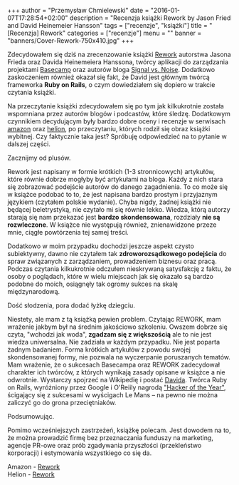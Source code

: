 +++
author = "Przemysław Chmielewski"
date = "2016-01-07T17:28:54+02:00"
description = "Recenzja książki Rework by Jason Fried and David Heinemeier Hansson"
tags = ["recenzje", "książki"]
title = "[Recenzja] Rework"
categories = ["recenzje"]
menu = ""
banner = "banners/Cover-Rework-750x410.jpg"
+++

Zdecydowałem się dziś na zrecenzowanie książki [Rework](http://helion.pl/ksiazki/rework-jason-fried-david-heinemeier-hansson,rework.htm#opis) autorstwa Jasona Frieda oraz Davida Heinemeiera Hanssona, twórcy aplikacji  do zarządzania projektami [Basecamp](https://basecamp.com/) oraz autorów bloga [Signal vs. Noise](https://signalvnoise.com/). Dodatkowo zaskoczeniem również okazał się fakt, że David jest głównym twórcą frameworka **Ruby on Rails**, o czym dowiedziałem się dopiero w trakcie czytania książki.

Na przeczytanie książki zdecydowałem się po tym jak kilkukrotnie została wspomniana przez autorów blogów i podcastów, które śledzę. Dodatkowym czynnikiem decydującym były bardzo dobre oceny i recenzje w serwisach [amazon](http://www.amazon.com/Rework-Jason-Fried/dp/0307463745/ref=asap_bc?ie=UTF8) oraz [helion](http://helion.pl/ksiazki/rework-jason-fried-david-heinemeier-hansson,rework.htm), po przeczytaniu, których rodził się obraz książki wybitnej. Czy faktycznie taka jest? Spróbuję odpowiedzieć na to pytanie w dalszej części.

Zacznijmy od plusów.

Rework jest napisany w formie krótkich (1-3 stronnicowych) artykułów, które równie dobrze mogłyby być artykułami na bloga. Każdy z nich stara się zobrazować podejście autorów do danego zagadnienia. To co może się w książce podobać to to, że jest napisana bardzo prostym i przyjaznym językiem (czytałem polskie wydanie). Chyba nigdy, żadnej książki nie będącej beletrystyką, nie czytało mi się równie lekko. Wiedza, którą autorzy starają się nam przekazać jest **bardzo skondensowana**, rozdziały **nie są rozwleczone**. W książce nie występują również, znienawidzone przeze mnie, ciągłe powtórzenia tej samej treści.

Dodatkowo w moim przypadku dochodzi jeszcze aspekt czysto subiektywny, dawno nie czytałem tak **zdroworozsądkowego podejścia** do spraw związanych z zarządzaniem, prowadzeniem biznesu oraz pracą. Podczas czytania kilkukrotnie odczułem nieskrywaną satysfakcję z faktu, że osoby o poglądach, które w wielu miejscach jak się okazało są bardzo podobne do moich, osiągnęły tak ogromy sukces na skalę międzynarodową.

Dość słodzenia, pora dodać łyżkę dziegciu.

Niestety, ale mam z tą książką pewien problem. Czytając REWORK, mam wrażenie jakbym był na średnim jakościowo szkoleniu. Owszem dobrze się czyta, "wchodzi jak woda", **zgadzam się z większością** ale to nie jest wiedza uniwersalna. Nie zadziała w każdym przypadku. Nie jest poparta żadnym badaniem. Forma krótkich artykułów z powodu swojej skondensowanej formy, nie pozwala na wyczerpanie poruszanych tematów. Mam wrażenie, że o sukcesach Basecampa oraz REWORK zadecydował charakter ich twórców, z których wynikają zasady opisane w książce a nie odwrotnie. Wystarczy spojrzeć na Wikipedię i postać [Davida](https://en.wikipedia.org/wiki/David_Heinemeier_Hansson). Twórca Ruby on Rails, wyróżniony przez Google i O'Reiily nagrodą ["Hacker of the Year"](https://developers.google.com/open-source/osa/?csw=1), ścigający się z sukcesami w wyścigach Le Mans – na pewno nie można zaliczyć go do grona przeciętniaków.

Podsumowując.

Pomimo wcześniejszych zastrzeżeń, książkę polecam. Jest dowodem na to, że można prowadzić firmę bez przeznaczania funduszy na marketing, agencje PR-owe oraz prób zgadywania przyszłości (przekleństwo korporacji) i estymowania wszystkiego co się da.

Amazon - [Rework](https://www.amazon.com/Rework-Jason-Fried/dp/0307463745)  
Helion - [Rework](http://helion.pl/ksiazki/rework-jason-fried-david-heinemeier-hansson,rework.htm)